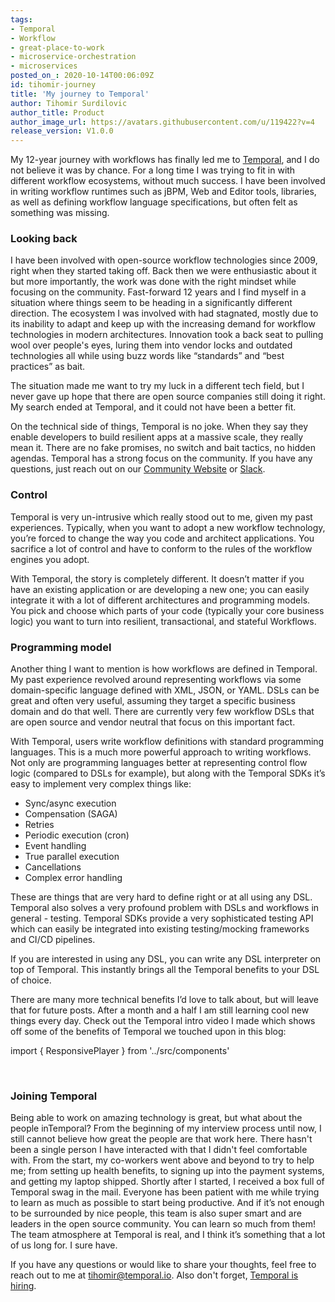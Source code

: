 ```yaml
---
tags:
- Temporal
- Workflow
- great-place-to-work
- microservice-orchestration
- microservices
posted_on_: 2020-10-14T00:06:09Z
id: tihomir-journey
title: 'My journey to Temporal'
author: Tihomir Surdilovic
author_title: Product
author_image_url: https://avatars.githubusercontent.com/u/119422?v=4
release_version: V1.0.0
---
```


<!--truncate-->

My 12-year journey with workflows has finally led me to [Temporal](https://temporal.io/), and I do not believe it was by chance.
For a long time I was trying to fit in with different workflow ecosystems, without much success. 
I have been involved in writing workflow runtimes such as jBPM, Web and Editor tools, libraries, as well as 
defining workflow language specifications, but often felt as something was missing.

### Looking back

I have been involved with open-source workflow technologies since 2009, right when they started taking off. Back then we were enthusiastic about it but more importantly, the work was done with the right mindset while focusing on the community.
Fast-forward 12 years and I find myself in a situation where things seem to be heading in a significantly different direction. 
The ecosystem I was involved with had stagnated, mostly due to its inability to adapt and keep up with the increasing demand for workflow technologies in modern architectures.
Innovation took a back seat to pulling wool over people's eyes, luring them into vendor locks and outdated technologies all while using buzz words like “standards” and “best practices” as bait.

The situation made me want to try my luck in a different tech field, but I never gave up hope that there are open source companies still doing it right. My search ended at Temporal, and it could not have been a better fit.

On the technical side of things, Temporal is no joke. When they say they enable developers to build resilient apps at a massive scale, they really mean it. There are no fake promises, no switch and bait tactics, no hidden agendas. 
Temporal has a strong focus on the community. If you have any questions, just reach out on our [Community Website](https://community.temporal.io/) or [Slack](https://join.slack.com/t/temporalio/shared_invite/zt-onhti57l-J0bl~Tr7MqSUnIc1upjRkw).

### Control

Temporal is very un-intrusive which really stood out to me, given my past experiences. Typically, when you want to adopt a new workflow technology, you’re forced to change the way you code and architect applications. You sacrifice a lot of control and have to conform to the rules of the workflow engines you adopt.

With Temporal, the story is completely different. It doesn’t matter if you have an existing application or are developing a new one; you can easily integrate it with a lot of different architectures and programming models. You pick and choose which parts of your code (typically your core business logic) you want to turn into resilient, transactional, and stateful Workflows.

### Programming model

Another thing I want to mention is how workflows are defined in Temporal. My past experience revolved around representing workflows via some domain-specific language defined with XML, JSON, or YAML. DSLs can be great and often very useful, assuming they target a specific business domain and do that well. 
There are currently very few workflow DSLs that are open source and vendor neutral that focus on this important fact.

With Temporal, users write workflow definitions with standard programming languages. This is a much more powerful approach to writing workflows. Not only are programming languages better at representing control flow logic (compared to DSLs for example), but along with the Temporal SDKs it’s easy to implement very complex things like:

* Sync/async execution
* Compensation (SAGA)
* Retries
* Periodic execution (cron)
* Event handling
* True parallel execution
* Cancellations
* Complex error handling

These are things that are very hard to define right or at all using any DSL. Temporal also solves a very profound problem with DSLs and workflows in general - testing. Temporal SDKs provide a very sophisticated testing API which can easily be integrated into existing testing/mocking frameworks and CI/CD pipelines.

If you are interested in using any DSL, you can write any DSL interpreter on top of Temporal.
This instantly brings all the Temporal benefits to your DSL of choice.

There are many more technical benefits I’d love to talk about, but will leave that for future posts. After a month and a half I am still learning cool new things every day.
Check out the Temporal intro video I made which shows off some of the benefits of Temporal we touched upon in this blog:

import { ResponsivePlayer } from '../src/components'
<ResponsivePlayer url='https://www.youtube.com/watch?v=23rX78xqYUg'/>

<br/>

### Joining Temporal

Being able to work on amazing technology is great, but what about the people inTemporal? From the beginning of my interview process until now, I still cannot believe how great the people are that work here. There hasn't been a single person I have interacted with that I didn't feel comfortable with. From the start, my co-workers went above and beyond to try to help me; from setting up health benefits, to signing up into the payment systems, and getting my laptop shipped. 
Shortly after I started, I received a box full of Temporal swag in the mail. Everyone has been patient with me while trying to learn as much as possible to start being productive. And if it’s not enough to be surrounded by nice people, this team is also super smart and are leaders in the open source community. You can learn so much from them!
The team atmosphere at Temporal is real, and I think it’s something that a lot of us long for. I sure have.

If you have any questions or would like to share your thoughts, feel free to reach out to me at [tihomir@temporal.io](mailto:tihomir@temporal.io).
Also don't forget, [Temporal is hiring](https://temporal.io/careers).
